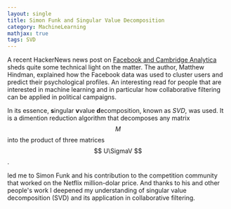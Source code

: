 ```yaml
---
layout: single
title: Simon Funk and Singular Value Decomposition
category: MachineLearning
mathjax: true
tags: SVD
---
```


A recent HackerNews news post on [Facebook and Cambridge Analytica](http://www.niemanlab.org/2018/03/this-is-how-cambridge-analyticas-facebook-targeting-model-really-worked-according-to-the-person-who-built-it/) sheds quite some technical light on the matter. The author, Matthew Hindman, explained how the Facebook data was used to cluster users and predict their psychological profiles. An interesting read for people that are interested in machine learning and in particular how collaborative filtering can be applied in political campaigns.

In its essence, **s**ingular **v**value **d**ecomposition, known as *SVD*, was used. It is a dimention reduction algorithm that decomposes any matrix $$ M $$ into the product of three matrices $$ U\SigmaV $$.


 led me to Simon Funk and his contribution to the competition community that worked on the Netflix million-dolar price. And thanks to his and other people's work I deepened my understanding of singular value decomposition (SVD) and its application in collaborative filtering.


